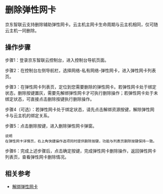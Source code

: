 # 删除弹性网卡

京东智联云支持删除辅助弹性网卡。云主机主网卡生命周期与云主机相同，仅可随云主机一同删除。

## 操作步骤
步骤1：登录京东智联云控制台，进入控制台导航页面。

步骤2：在控制台左侧导航栏，选择网络-私有网络-弹性网卡，进入弹性网卡列表页。

步骤3：在弹性网卡列表页，定位到您需要删除的弹性网卡。若弹性网卡处于绑定状态，删除按键置灰，需要先解绑弹性网卡才可执行删除操作；若弹性网卡处于未绑定状态，可直接点击删除按键执行删除操作。

步骤4（可选）：若弹性网卡处于绑定状态，请先点击解绑资源按键，解除弹性网卡与云主机的绑定关系。

步骤5：点击删除按键，进入删除弹性网卡弹窗。

	说明
	在弹性网卡详情页，右上角快捷操作选项同时提供删除按键，功能与列表页删除按键保持一致。

步骤6：完成上述步骤后，点击确定按键，完成弹性网卡删除操作，返回弹性网卡列表页，查看弹性网卡删除情况。

## 相关参考

- [解绑弹性网卡](./Disassociate-Elastic-Network-Interface.md)


